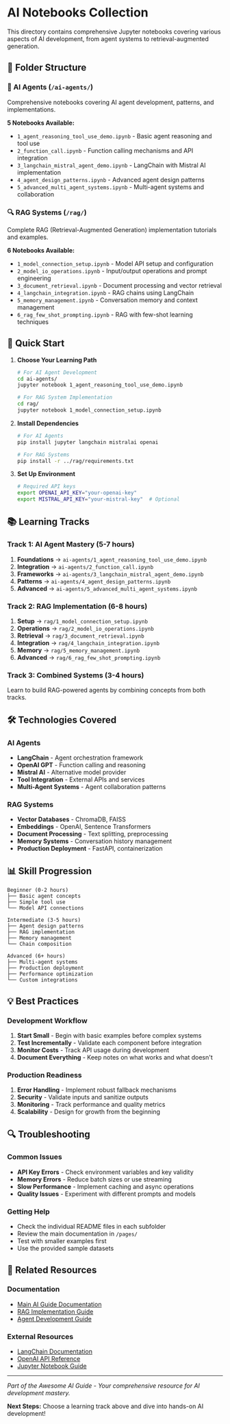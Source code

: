 # AI Notebooks Collection

This directory contains comprehensive Jupyter notebooks covering various aspects of AI development, from agent systems to retrieval-augmented generation.

## 📁 Folder Structure

### 🤖 AI Agents (`/ai-agents/`)

Comprehensive notebooks covering AI agent development, patterns, and implementations.

**5 Notebooks Available:**

- `1_agent_reasoning_tool_use_demo.ipynb` - Basic agent reasoning and tool use
- `2_function_call.ipynb` - Function calling mechanisms and API integration
- `3_langchain_mistral_agent_demo.ipynb` - LangChain with Mistral AI implementation
- `4_agent_design_patterns.ipynb` - Advanced agent design patterns
- `5_advanced_multi_agent_systems.ipynb` - Multi-agent systems and collaboration

### 🔍 RAG Systems (`/rag/`)

Complete RAG (Retrieval-Augmented Generation) implementation tutorials and examples.

**6 Notebooks Available:**

- `1_model_connection_setup.ipynb` - Model API setup and configuration
- `2_model_io_operations.ipynb` - Input/output operations and prompt engineering
- `3_document_retrieval.ipynb` - Document processing and vector retrieval
- `4_langchain_integration.ipynb` - RAG chains using LangChain
- `5_memory_management.ipynb` - Conversation memory and context management
- `6_rag_few_shot_prompting.ipynb` - RAG with few-shot learning techniques

## 🚀 Quick Start

1. **Choose Your Learning Path**

   ```bash
   # For AI Agent Development
   cd ai-agents/
   jupyter notebook 1_agent_reasoning_tool_use_demo.ipynb

   # For RAG System Implementation
   cd rag/
   jupyter notebook 1_model_connection_setup.ipynb
   ```

2. **Install Dependencies**

   ```bash
   # For AI Agents
   pip install jupyter langchain mistralai openai

   # For RAG Systems
   pip install -r ../rag/requirements.txt
   ```

3. **Set Up Environment**
   ```bash
   # Required API keys
   export OPENAI_API_KEY="your-openai-key"
   export MISTRAL_API_KEY="your-mistral-key"  # Optional
   ```

## 📚 Learning Tracks

### Track 1: AI Agent Mastery (5-7 hours)

1. **Foundations** → `ai-agents/1_agent_reasoning_tool_use_demo.ipynb`
2. **Integration** → `ai-agents/2_function_call.ipynb`
3. **Frameworks** → `ai-agents/3_langchain_mistral_agent_demo.ipynb`
4. **Patterns** → `ai-agents/4_agent_design_patterns.ipynb`
5. **Advanced** → `ai-agents/5_advanced_multi_agent_systems.ipynb`

### Track 2: RAG Implementation (6-8 hours)

1. **Setup** → `rag/1_model_connection_setup.ipynb`
2. **Operations** → `rag/2_model_io_operations.ipynb`
3. **Retrieval** → `rag/3_document_retrieval.ipynb`
4. **Integration** → `rag/4_langchain_integration.ipynb`
5. **Memory** → `rag/5_memory_management.ipynb`
6. **Advanced** → `rag/6_rag_few_shot_prompting.ipynb`

### Track 3: Combined Systems (3-4 hours)

Learn to build RAG-powered agents by combining concepts from both tracks.

## 🛠 Technologies Covered

### AI Agents

- **LangChain** - Agent orchestration framework
- **OpenAI GPT** - Function calling and reasoning
- **Mistral AI** - Alternative model provider
- **Tool Integration** - External APIs and services
- **Multi-Agent Systems** - Agent collaboration patterns

### RAG Systems

- **Vector Databases** - ChromaDB, FAISS
- **Embeddings** - OpenAI, Sentence Transformers
- **Document Processing** - Text splitting, preprocessing
- **Memory Systems** - Conversation history management
- **Production Deployment** - FastAPI, containerization

## 📊 Skill Progression

```
Beginner (0-2 hours)
├── Basic agent concepts
├── Simple tool use
└── Model API connections

Intermediate (3-5 hours)
├── Agent design patterns
├── RAG implementation
├── Memory management
└── Chain composition

Advanced (6+ hours)
├── Multi-agent systems
├── Production deployment
├── Performance optimization
└── Custom integrations
```

## 💡 Best Practices

### Development Workflow

1. **Start Small** - Begin with basic examples before complex systems
2. **Test Incrementally** - Validate each component before integration
3. **Monitor Costs** - Track API usage during development
4. **Document Everything** - Keep notes on what works and what doesn't

### Production Readiness

1. **Error Handling** - Implement robust fallback mechanisms
2. **Security** - Validate inputs and sanitize outputs
3. **Monitoring** - Track performance and quality metrics
4. **Scalability** - Design for growth from the beginning

## 🔍 Troubleshooting

### Common Issues

- **API Key Errors** - Check environment variables and key validity
- **Memory Errors** - Reduce batch sizes or use streaming
- **Slow Performance** - Implement caching and async operations
- **Quality Issues** - Experiment with different prompts and models

### Getting Help

- Check the individual README files in each subfolder
- Review the main documentation in `/pages/`
- Test with smaller examples first
- Use the provided sample datasets

## 🔗 Related Resources

### Documentation

- [Main AI Guide Documentation](../pages/)
- [RAG Implementation Guide](../pages/rag/)
- [Agent Development Guide](../pages/agents/)

### External Resources

- [LangChain Documentation](https://docs.langchain.com)
- [OpenAI API Reference](https://platform.openai.com/docs)
- [Jupyter Notebook Guide](https://jupyter-notebook.readthedocs.io/)

---

_Part of the Awesome AI Guide - Your comprehensive resource for AI development mastery._

**Next Steps:** Choose a learning track above and dive into hands-on AI development!
